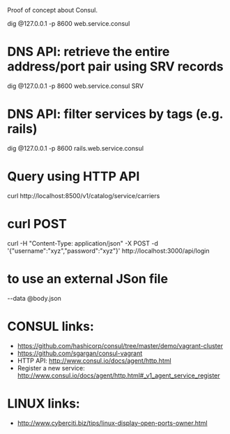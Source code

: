 Proof of concept about Consul.

dig @127.0.0.1 -p 8600 web.service.consul

# DNS API: retrieve the entire address/port pair using SRV records
dig @127.0.0.1 -p 8600 web.service.consul SRV

# DNS API: filter services by tags (e.g. rails)
dig @127.0.0.1 -p 8600 rails.web.service.consul

# Query using HTTP API
curl http://localhost:8500/v1/catalog/service/carriers

# curl POST
curl -H "Content-Type: application/json" -X POST -d '{"username":"xyz","password":"xyz"}' http://localhost:3000/api/login

# to use an external JSon file
--data @body.json

# CONSUL links:
* https://github.com/hashicorp/consul/tree/master/demo/vagrant-cluster
* https://github.com/sgargan/consul-vagrant
* HTTP API: http://www.consul.io/docs/agent/http.html
* Register a new service: http://www.consul.io/docs/agent/http.html#_v1_agent_service_register

# LINUX links:
* http://www.cyberciti.biz/tips/linux-display-open-ports-owner.html
